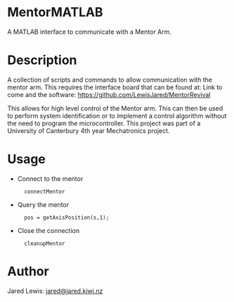 # MentorMATLAB

A MATLAB interface to communicate with a Mentor Arm.

# Description

A collection of scripts and commands to allow communication with the mentor arm. This requires the interface board
that can be found at: Link to come and the software: https://github.com/LewisJared/MentorRevival

This allows for high level control of the Mentor arm. This can then be used to perform system identification or to 
implement a control algorithm without the need to program the microcontroller. This project was part of a University of
Canterbury 4th year Mechatronics project.

# Usage

- Connect to the mentor

        connectMentor

- Query the mentor

        pos = getAxisPosition(s,1);

- Close the connection

        cleanupMentor
		
# Author
Jared Lewis: jared@jared.kiwi.nz
